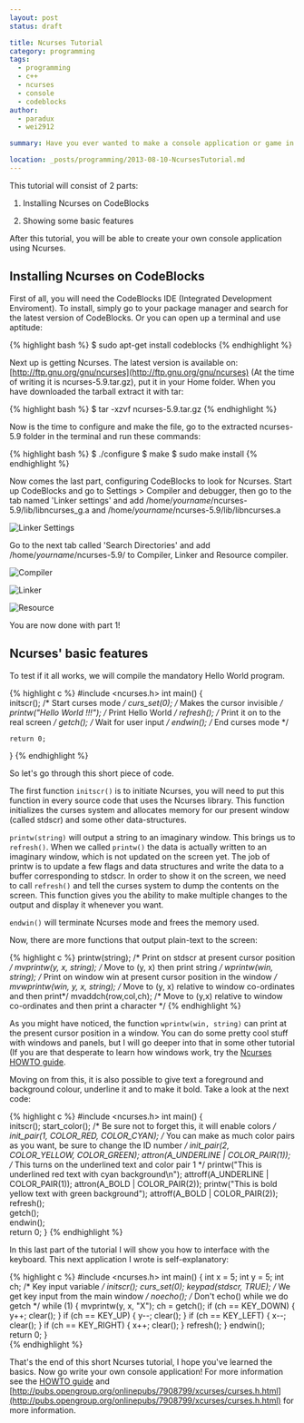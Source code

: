 ```yaml
---
layout: post
status: draft

title: Ncurses Tutorial
category: programming
tags: 
  - programming
  - c++
  - ncurses
  - console
  - codeblocks
author: 
  - paradux
  - wei2912

summary: Have you ever wanted to make a console application or game in C++? Well, Ncurses is the solution! This short tutorial will teach you how to setup this library on CodeBlocks and will teach you some basic features.

location: _posts/programming/2013-08-10-NcursesTutorial.md
---
```


This tutorial will consist of 2 parts:

1) Installing Ncurses on CodeBlocks

2) Showing some basic features

After this tutorial, you will be able to create your own console application using Ncurses.

<!--more-->

## Installing Ncurses on CodeBlocks

First of all, you will need the CodeBlocks IDE (Integrated Development Enviroment). To install, simply go to your package manager and search for the latest version of CodeBlocks. Or you can open up a terminal and use aptitude:

{% highlight bash %}
$ sudo apt-get install codeblocks
{% endhighlight %}

Next up is getting Ncurses. The latest version is available on: [http://ftp.gnu.org/gnu/ncurses](http://ftp.gnu.org/gnu/ncurses) (At the time of writing it is ncurses-5.9.tar.gz), put it in your Home folder.
When you have downloaded the tarball extract it with tar:

{% highlight bash %}
$ tar -xzvf ncurses-5.9.tar.gz
{% endhighlight %}

Now is the time to configure and make the file, go to the extracted ncurses-5.9 folder in the terminal and run these commands:

{% highlight bash %}
$ ./configure
$ make
$ sudo make install
{% endhighlight %}

Now comes the last part, configuring CodeBlocks to look for Ncurses. Start up CodeBlocks and go to Settings > Compiler and debugger, then go to the tab named 'Linker settings' and add /home/*yourname*/ncurses-5.9/lib/libncurses_g.a and /home/*yourname*/ncurses-5.9/lib/libncurses.a 

![Linker Settings](/img/programming/NcursesTutorial/linker_settings.png "Adding the Ncurses linker file")

Go to the next tab called 'Search Directories' and add /home/*yourname*/ncurses-5.9/ to Compiler, Linker and Resource compiler.

![Compiler](/img/programming/NcursesTutorial/compiler.png "Adding the main Ncurses folder to Compiler.")

![Linker](/img/programming/NcursesTutorial/linker.png "Adding the main Ncurses folder to Linker.")

![Resource](/img/programming/NcursesTutorial/resource.png "Adding the main Ncurses folder to Resource Compiler.")

You are now done with part 1!

## Ncurses' basic features

To test if it all works, we will compile the mandatory Hello World program.

{% highlight c %}
#include <ncurses.h>
int main()
{	
	initscr(); /* Start curses mode  */
	curs_set(0); /* Makes the cursor invisible */
	printw("Hello World !!!"); /* Print Hello World */
	refresh(); /* Print it on to the real screen */
	getch(); /* Wait for user input */
	endwin(); /* End curses mode */
	
	return 0;
}
{% endhighlight %}

So let's go through this short piece of code. 

The first function `initscr()` is to initiate Ncurses, you will need to put this function in every source code that uses the Ncurses library. This function initializes the curses system and allocates memory for our present window (called stdscr) and some other data-structures. 

`printw(string)` will output a string to an imaginary window. This brings us to `refresh()`. When we called `printw()` the data is actually written to an imaginary window, which is not updated on the screen yet. The job of printw is to update a few flags and data structures and write the data to a buffer corresponding to stdscr. In order to show it on the screen, we need to call `refresh()` and tell the curses system to dump the contents on the screen. This function gives you the ability to make multiple changes to the output and display it whenever you want. 

`endwin()` will terminate Ncurses mode and frees the memory used.

Now, there are more functions that output plain-text to the screen: 

{% highlight c %}
printw(string); /* Print on stdscr at present cursor position */
mvprintw(y, x, string); /* Move to (y, x) then print string     */
wprintw(win, string); /* Print on window win at present cursor position in the window */			   
mvwprintw(win, y, x, string); /* Move to (y, x) relative to window co-ordinates and then print*/
mvaddch(row,col,ch); /* Move to (y,x) relative to window co-ordinates and then print a character */
{% endhighlight %}

As you might have noticed, the function `wprintw(win, string)` can print at the present cursor position in a window. You can do some pretty cool stuff with windows and panels, but I will go deeper into that in some other tutorial (If you are that desperate to learn how windows work, try the [Ncurses HOWTO guide](http://tldp.org/HOWTO/NCURSES-Programming-HOWTO/windows.html).

Moving on from this, it is also possible to give text a foreground and background colour, underline it and to make it bold. Take a look at the next code:

{% highlight c %}
#include <ncurses.h>
int main()
{	
	initscr();
	start_color(); /* Be sure not to forget this, it will enable colors */
	init_pair(1, COLOR_RED, COLOR_CYAN); /* You can make as much color pairs as you want, be sure to change the ID number */
	init_pair(2, COLOR_YELLOW, COLOR_GREEN);
	attron(A_UNDERLINE | COLOR_PAIR(1)); /* This turns on the underlined text and color pair 1 */
	printw("This is underlined red text with cyan background\n");
	attroff(A_UNDERLINE | COLOR_PAIR(1));
	attron(A_BOLD | COLOR_PAIR(2));
	printw("This is bold yellow text with green background");
	attroff(A_BOLD | COLOR_PAIR(2));
	refresh();			
	getch();			
	endwin();		
	return 0;
}
{% endhighlight %}

In this last part of the tutorial I will show you how to interface with the keyboard. This next application I wrote is self-explanatory:

{% highlight c %}
#include <ncurses.h>
int main()
{
    int x = 5;
    int y = 5;
    int ch; /* Key input variable */
    initscr();
    curs_set(0);
    keypad(stdscr, TRUE);		/* We get key input	from the main window */
    noecho(); /* Don't echo() while we do getch */
    while (1)
    {
        mvprintw(y, x, "X");
        ch = getch();
        if (ch == KEY_DOWN)
        {
            y++;
            clear();
        }
        if (ch == KEY_UP)
        {
            y--;
            clear();
        }
        if (ch == KEY_LEFT)
        {
            x--;
            clear();
        }
        if (ch == KEY_RIGHT)
        {
            x++;
            clear();
        }
        refresh();
    }
    endwin();			
    return 0;
}	
{% endhighlight %}

That's the end of this short Ncurses tutorial, I hope you've learned the basics. Now go write your own console application! For more information see the [HOWTO guide](http://www.tldp.org/HOWTO/NCURSES-Programming-HOWTO/index.html) and [http://pubs.opengroup.org/onlinepubs/7908799/xcurses/curses.h.html](http://pubs.opengroup.org/onlinepubs/7908799/xcurses/curses.h.html) for more information.
